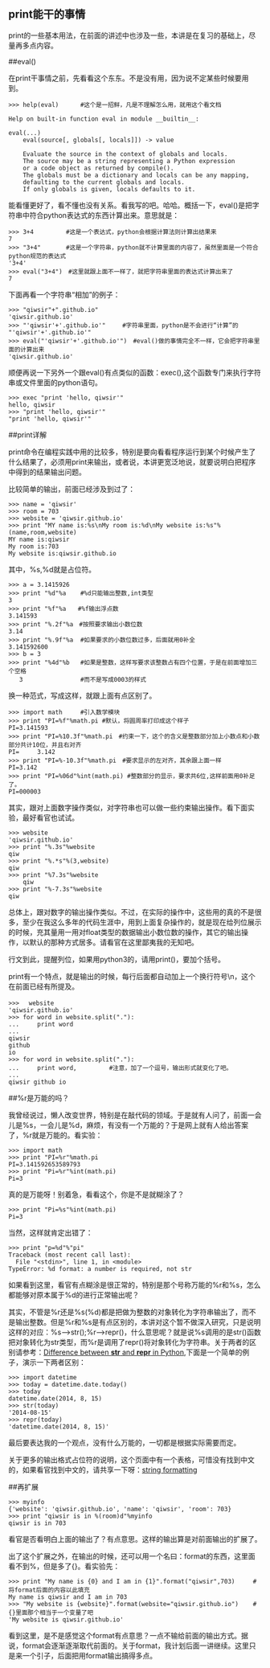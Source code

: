 ## print能干的事情

print的一些基本用法，在前面的讲述中也涉及一些，本讲是在复习的基础上，尽量再多点内容。

##eval()

在print干事情之前，先看看这个东东。不是没有用，因为说不定某些时候要用到。

    >>> help(eval)      #这个是一招鲜，凡是不理解怎么用，就用这个看文档

    Help on built-in function eval in module __builtin__:

    eval(...)
        eval(source[, globals[, locals]]) -> value

        Evaluate the source in the context of globals and locals.
        The source may be a string representing a Python expression
        or a code object as returned by compile().
        The globals must be a dictionary and locals can be any mapping,
        defaulting to the current globals and locals.
        If only globals is given, locals defaults to it.

能看懂更好了，看不懂也没有关系。看我写的吧。哈哈。概括一下，eval()是把字符串中符合python表达式的东西计算出来。意思就是：

    >>> 3+4         #这是一个表达式，python会根据计算法则计算出结果来
    7
    >>> "3+4"       #这是一个字符串，python就不计算里面的内容了，虽然里面是一个符合python规范的表达式
    '3+4'
    >>> eval("3+4")　#这里就跟上面不一样了，就把字符串里面的表达式计算出来了
    7

下面再看一个字符串“相加”的例子：

    >>> "qiwsir"+".github.io"
    'qiwsir.github.io'
    >>> "'qiwsir'+'.github.io'"　   #字符串里面，python是不会进行“计算”的
    "'qiwsir'+'.github.io'"
    >>> eval("'qiwsir'+'.github.io'")　#eval()做的事情完全不一样，它会把字符串里面的计算出来
    'qiwsir.github.io'

顺便再说一下另外一个跟eval()有点类似的函数：exec(),这个函数专门来执行字符串或文件里面的python语句。

    >>> exec "print 'hello, qiwsir'"
    hello, qiwsir
    >>> "print 'hello, qiwsir'"
    "print 'hello, qiwsir'"

##print详解

print命令在编程实践中用的比较多，特别是要向看看程序运行到某个时候产生了什么结果了，必须用print来输出，或者说，本讲更宽泛地说，就要说明白把程序中得到的结果输出问题。

比较简单的输出，前面已经涉及到过了：

    >>> name = 'qiwsir'
    >>> room = 703
    >>> website = 'qiwsir.github.io'
    >>> print "MY name is:%s\nMy room is:%d\nMy website is:%s"%(name,room,website)
    MY name is:qiwsir
    My room is:703
    My website is:qiwsir.github.io

其中，%s,%d就是占位符。

    >>> a = 3.1415926
    >>> print "%d"%a    #%d只能输出整数,int类型
    3
    >>> print "%f"%a　　#%f输出浮点数
    3.141593
    >>> print "%.2f"%a　#按照要求输出小数位数
    3.14
    >>> print "%.9f"%a  #如果要求的小数位数过多，后面就用0补全
    3.141592600
    >>> b = 3
    >>> print "%4d"%b   #如果是整数，这样写要求该整数占有四个位置，于是在前面增加三个空格
       3                #而不是写成0003的样式

换一种范式，写成这样，就跟上面有点区别了。

    >>> import math     #引入数学模块
    >>> print "PI=%f"%math.pi #默认，将圆周率打印成这个样子
    PI=3.141593
    >>> print "PI=%10.3f"%math.pi　#约束一下，这个的含义是整数部分加上小数点和小数部分共计10位，并且右对齐
    PI=     3.142
    >>> print "PI=%-10.3f"%math.pi　#要求显示的左对齐，其余跟上面一样
    PI=3.142
    >>> print "PI=%06d"%int(math.pi) #整数部分的显示，要求共6位,这样前面用0补足了。
    PI=000003

其实，跟对上面数字操作类似，对字符串也可以做一些约束输出操作。看下面实验，最好看官也试试。

    >>> website
    'qiwsir.github.io'
    >>> print "%.3s"%website
    qiw
    >>> print "%.*s"%(3,website)
    qiw
    >>> print "%7.3s"%website
        qiw
    >>> print "%-7.3s"%website
    qiw

总体上，跟对数字的输出操作类似。不过，在实际的操作中，这些用的真的不是很多，至少在我这么多年的代码生涯中，用到上面复杂操作的，就是现在给列位展示的时候，充其量用一用对float类型的数据输出小数位数的操作，其它的输出操作，以默认的那种方式居多。请看官在这里鄙夷我的无知吧。

行文到此，提醒列位，如果用python3的，请用print()，要加个括号。

print有一个特点，就是输出的时候，每行后面都自动加上一个换行符号\n，这个在前面已经有所提及。

    >>> 　website
    'qiwsir.github.io'
    >>> for word in website.split("."):
    ...     print word
    ...
    qiwsir
    github
    io
    >>> for word in website.split("."):
    ...     print word,         #注意，加了一个逗号，输出形式就变化了吧。
    ...
    qiwsir github io

##%r是万能的吗？

我曾经说过，懒人改变世界，特别是在敲代码的领域。于是就有人问了，前面一会儿是%s，一会儿是%d，麻烦，有没有一个万能的？于是网上就有人给出答案了，%r就是万能的。看实验：

    >>> import math
    >>> print "PI=%r"%math.pi
    PI=3.141592653589793
    >>> print "Pi=%r"%int(math.pi)
    Pi=3

真的是万能呀！别着急，看看这个，你是不是就糊涂了？

    >>> print "Pi=%s"%int(math.pi)
    Pi=3

当然，这样就肯定出错了：

    >>> print "p=%d"%"pi"
    Traceback (most recent call last):
      File "<stdin>", line 1, in <module>
    TypeError: %d format: a number is required, not str

如果看到这里，看官有点糊涂是很正常的，特别是那个号称万能的%r和%s，怎么都能够对原本属于%d的进行正常输出呢？

其实，不管是%r还是%s(%d)都是把做为整数的对象转化为字符串输出了，而不是输出整数。但是%r和%s是有点区别的，本讲对这个暂不做深入研究，只是说明这样的对应：%s-->str();%r-->repr()，什么意思呢？就是说%s调用的是str()函数把对象转化为str类型，而%r是调用了repr()将对象转化为字符串。关于两者的区别请参考：[Difference between __str__ and __repr__ in Python](http://stackoverflow.com/questions/1436703/difference-between-str-and-repr-in-python),下面是一个简单的例子，演示一下两者区别：

    >>> import datetime
    >>> today = datetime.date.today()
    >>> today
    datetime.date(2014, 8, 15)
    >>> str(today)
    '2014-08-15'
    >>> repr(today)
    'datetime.date(2014, 8, 15)'

最后要表达我的一个观点，没有什么万能的，一切都是根据实际需要而定。

关于更多的输出格式占位符的说明，这个页面中有一个表格，可惜没有找到中文的，如果看官找到中文的，请共享一下呀：[string formatting](https://docs.python.org/2/library/stdtypes.html#string-formatting)

##再扩展

    >>> myinfo
    {'website': 'qiwsir.github.io', 'name': 'qiwsir', 'room': 703}
    >>> print "qiwsir is in %(room)d"%myinfo
    qiwsir is in 703

看官是否看明白上面的输出了？有点意思。这样的输出算是对前面输出的扩展了。

出了这个扩展之外，在输出的时候，还可以用一个名曰：format的东西，这里面看不到%，但是多了{}。看实验先：

    >>> print "My name is {0} and I am in {1}".format("qiwsir",703)     #将format后面的内容以此填充
    My name is qiwsir and I am in 703
    >>> "My website is {website}".format(website="qiwsir.github.io")    #{}里面那个相当于一个变量了吧
    'My website is qiwsir.github.io'

看到这里，是不是感觉这个format有点意思？一点不输给前面的输出方式。据说，format会逐渐逐渐取代前面的。关于format，我计划后面一讲继续。这里只是来一个引子，后面把用format输出搞得多点。
